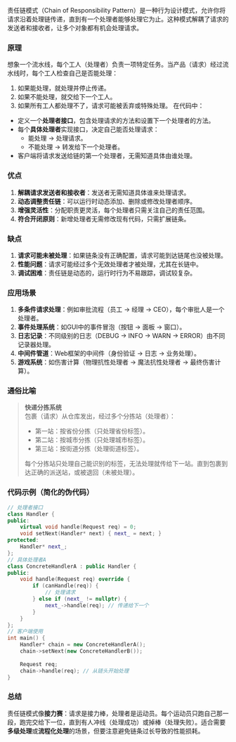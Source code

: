 责任链模式（Chain of Responsibility Pattern）是一种行为设计模式，允许你将请求沿着处理链传递，直到有一个处理者能够处理它为止。这种模式解耦了请求的发送者和接收者，让多个对象都有机会处理请求。
### 原理
想象一个流水线，每个工人（处理者）负责一项特定任务。当产品（请求）经过流水线时，每个工人检查自己是否能处理：
1. 如果能处理，就处理并停止传递。
2. 如果不能处理，就交给下一个工人。
3. 如果所有工人都处理不了，请求可能被丢弃或特殊处理。
在代码中：
- 定义一个**处理者接口**，包含处理请求的方法和设置下一个处理者的方法。
- 每个**具体处理者**实现接口，决定自己能否处理请求：
   - 能处理 → 处理请求。
   - 不能处理 → 转发给下一个处理者。
- 客户端将请求发送给链的第一个处理者，无需知道具体由谁处理。
### 优点
1. **解耦请求发送者和接收者**：发送者无需知道具体谁来处理请求。
2. **动态调整责任链**：可以运行时动态添加、删除或修改处理者顺序。
3. **增强灵活性**：分配职责更灵活，每个处理者只需关注自己的责任范围。
4. **符合开闭原则**：新增处理者无需修改现有代码，只需扩展链条。
### 缺点
1. **请求可能未被处理**：如果链条没有正确配置，请求可能到达链尾也没被处理。
2. **性能问题**：请求可能经过多个无效处理者才被处理，尤其在长链中。
3. **调试困难**：责任链是动态的，运行时行为不易跟踪，调试较复杂。
### 应用场景
1. **多条件请求处理**：例如审批流程（员工 → 经理 → CEO），每个审批人是一个处理者。
2. **事件处理系统**：如GUI中的事件冒泡（按钮 → 面板 → 窗口）。
3. **日志记录**：不同级别的日志（DEBUG → INFO → WARN → ERROR）由不同记录器处理。
4. **中间件管道**：Web框架的中间件（身份验证 → 日志 → 业务处理）。
5. **游戏系统**：如伤害计算（物理抗性处理者 → 魔法抗性处理者 → 最终伤害计算）。
### 通俗比喻
> **快递分拣系统**  
> 包裹（请求）从仓库发出，经过多个分拣站（处理者）：
> - 第一站：按省份分拣（只处理省份标签）。
> - 第二站：按城市分拣（只处理城市标签）。
> - 第三站：按街道分拣（处理街道标签）。
> 
> 每个分拣站只处理自己能识别的标签，无法处理就传给下一站。直到包裹到达正确的派送站，或被退回（未被处理）。
### 代码示例（简化的伪代码）
```cpp
// 处理者接口
class Handler {
public:
    virtual void handle(Request req) = 0;
    void setNext(Handler* next) { next_ = next; }
protected:
    Handler* next_;
};
// 具体处理者A
class ConcreteHandlerA : public Handler {
public:
    void handle(Request req) override {
        if (canHandle(req)) {
            // 处理请求
        } else if (next_ != nullptr) {
            next_->handle(req); // 传递给下一个
        }
    }
};
// 客户端使用
int main() {
    Handler* chain = new ConcreteHandlerA();
    chain->setNext(new ConcreteHandlerB());
    
    Request req;
    chain->handle(req); // 从链头开始处理
}
```
### 总结
责任链模式像**接力赛**：请求是接力棒，处理者是运动员。每个运动员只跑自己那一段，跑完交给下一位，直到有人冲线（处理成功）或掉棒（处理失败）。适合需要**多级处理**或**流程化处理**的场景，但要注意避免链条过长导致的性能损耗。
